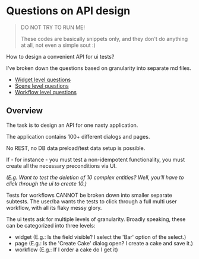 # Questions on API design

> DO NOT TRY TO RUN ME!
> 
> These codes are basically snippets only,
> and they don't do anything at all, not even a simple sout :)

How to design a convenient API for ui tests?

I've broken down the questions based on granularity into separate md files.
- [Widget level questions](WIDGET.md)
- [Scene level questions](SCENE.md)
- [Workflow level questions](WORKFLOW.md)

## Overview

The task is to design an API for one nasty application.

The application contains 100+ different dialogs and pages.

No REST, no DB data preload/test data setup is possible.

If - for instance - you must test a non-idempotent functionality,
you must create all the necessary preconditions via UI.

_(E.g. Want to test the deletion of 10 complex entities?
Well, you'll have to click through the ui to create 10.)_

Tests for workflows CANNOT be broken down into smaller separate subtests.
The user/ba wants the tests to click through a full multi user workflow, with all its flaky messy glory.

The ui tests ask for multiple levels of granularity.
Broadly speaking, these can be categorized into three levels:

- widget (E.g.: Is the field visible? I select the 'Bar' option of the select.)
- page (E.g.: Is the 'Create Cake' dialog open? I create a cake and save it.)
- workflow (E.g.: If I order a cake do I get it)